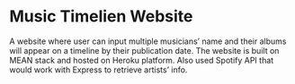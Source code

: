 # Music  Timelien  Website

A website where user can input multiple musicians’ name and their albums will appear on a timeline by their publication date. The website is built on MEAN stack and hosted on Heroku platform. Also used Spotify API that would work with Express to retrieve artists’ info.



